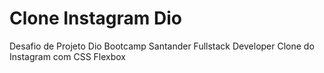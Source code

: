 # Clone Instagram Dio
Desafio de Projeto Dio Bootcamp Santander Fullstack Developer Clone do Instagram com CSS Flexbox
